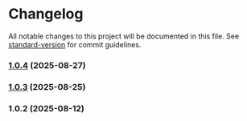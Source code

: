 # Changelog

All notable changes to this project will be documented in this file. See [standard-version](https://github.com/conventional-changelog/standard-version) for commit guidelines.

### [1.0.4](https://github.com/ibsheet/ibsheet-angular-component/compare/v1.0.3...v1.0.4) (2025-08-27)

### [1.0.3](https://github.com/ibsheet/ibsheet-angular-component/compare/v1.0.2...v1.0.3) (2025-08-25)

### 1.0.2 (2025-08-12)
